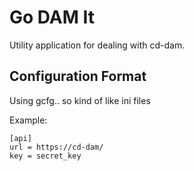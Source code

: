 Go DAM It
======

Utility application for dealing with cd-dam.

## Configuration Format
Using gcfg.. so kind of like ini files

Example:
```
[api]
url = https://cd-dam/
key = secret_key
```
